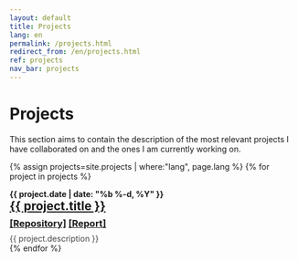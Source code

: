 ```yaml
---
layout: default
title: Projects
lang: en
permalink: /projects.html
redirect_from: /en/projects.html
ref: projects
nav_bar: projects
---
```

# Projects
This section aims to contain the description of the most relevant projects I have collaborated on and the ones I am currently working on.

{% assign projects=site.projects | where:"lang", page.lang %}
{% for project in projects %}
<div class="post">
  <span style="font-weight: bold">{{ project.date | date: "%b %-d, %Y" }}</span>
  <h2 style="margin:0px">
    <a class="post-link" href="{{ project.url | prepend: site.baseurl }}">{{ project.title }}</a>
  </h2>
  <h3 style="margin: 0.5em 0em;">
    <a class="post-link" href="{{ project.repository }}">[Repository]</a>
    <a class="post-link" href="{{ project.report }}">[Report]</a>
  </h3>
  <p style="opacity:0.8; margin:0px">{{ project.description }}</p>
</div>
{% endfor %}